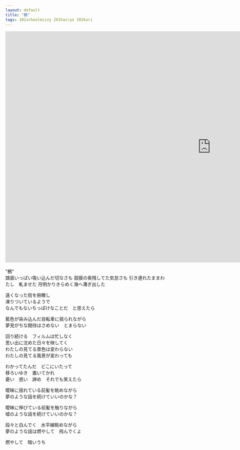 ```yaml
---
layout: default
title: "鵺"
tags: 101schoolmizzy 201hairyo 202kuri
---
```

<div class="movie-wrap">
<iframe width="1280" height="720" src="https://www.youtube.com/embed/NvJ_A-WPHrI" title="鵺 / 初音ミク" frameborder="0" allow="accelerometer; autoplay; clipboard-write; encrypted-media; gyroscope; picture-in-picture; web-share" allowfullscreen></iframe>
</div>
<br>
"鵺"  
<br>
譜面いっぱい吸い込んだ切なさも  
鼓膜の奥残してた気怠さも  
引き連れたままわたし　軋ませた  
月明かりきらめく海へ漕ぎ出した  

遠くなった街を俯瞰し  
凍りついているようで  
なんでもないちっぽけなことだ　と思えたら  

藍色が染み込んだ自転車に揺られながら  
夢見がちな期待はさめない　とまらない  

回り続ける　フィルムは忙しなく  
思い出に沈めた日々を映してく  
わたしの見てる景色は変わらない  
わたしの見てる風景が変わっても  

わかってたんだ　どこにいたって  
移ろいゆき　置いてかれ  
憂い　惑い　諦め　それでも笑えたら  

曖昧に揺れている前髪を眺めながら  
夢のような話を続けていいのかな？  

曖昧に伸びている前髪を触りながら  
嘘のような話を続けていいのかな？  

段々と白んでく　水平線眺めながら  
夢のような話は燃やして　飛んでくよ  

燃やして　暗いうち  